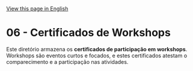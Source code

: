 [View this page in English](README.md)

# 06 - Certificados de Workshops

Este diretório armazena os **certificados de participação em workshops**. Workshops são eventos curtos e focados, e estes certificados atestam o comparecimento e a participação nas atividades.
